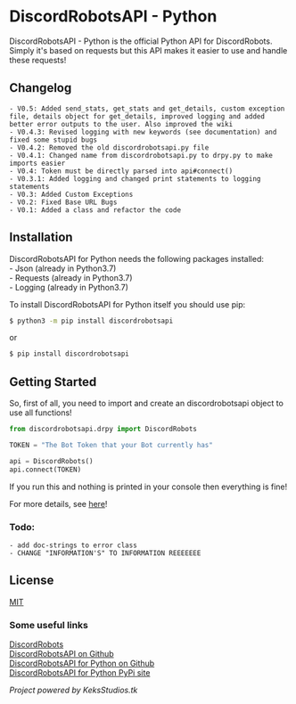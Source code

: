 # DiscordRobotsAPI - Python

DiscordRobotsAPI - Python is the official Python API for DiscordRobots.
Simply it's based on requests but this API makes it easier to use and handle these requests!


## Changelog
	- V0.5: Added send_stats, get_stats and get_details, custom exception file, details object for get_details, improved logging and added better error outputs to the user. Also improved the wiki
	- V0.4.3: Revised logging with new keywords (see documentation) and fixed some stupid bugs
	- V0.4.2: Removed the old discordrobotsapi.py file
	- V0.4.1: Changed name from discordrobotsapi.py to drpy.py to make imports easier
	- V0.4: Token must be directly parsed into api#connect()
	- V0.3.1: Added logging and changed print statements to logging statements
	- V0.3: Added Custom Exceptions
	- V0.2: Fixed Base URL Bugs
	- V0.1: Added a class and refactor the code
	


## Installation

DiscordRobotsAPI for Python needs the following packages installed:  
	- Json (already in Python3.7)  
	- Requests (already in Python3.7)  
	- Logging (already in Python3.7)  
  
To install DiscordRobotsAPI for Python itself you should use pip:

```sh
$ python3 -m pip install discordrobotsapi
```

or 

```sh
$ pip install discordrobotsapi
```



## Getting Started

So, first of all, you need to import and create an discordrobotsapi object to use all functions!

```py
from discordrobotsapi.drpy import DiscordRobots

TOKEN = "The Bot Token that your Bot currently has"

api = DiscordRobots()
api.connect(TOKEN)
```

If you run this and nothing is printed in your console then everything is fine!

For more details, see [here](https://github.com/MauricePascal/drpy/wiki)!



### Todo:
	- add doc-strings to error class
	- CHANGE "INFORMATION'S" TO INFORMATION REEEEEEE
  
## License
[MIT](https://choosealicense.com/licenses/mit/)
  
  
  
### Some useful links
[DiscordRobots](https://www.keksstudios.tk/discordrobots)  
[DiscordRobotsAPI on Github](https://github.com/MauricePascal/drApi)  
[DiscordRobotsAPI for Python on Github](https://github.com/MauricePascal/drpy/tree/master/discordrobotsapi)  
[DiscordRobotsAPI for Python PyPi site](https://pypi.org/project/discordrobotsapi/)
  
  
*Project powered by KeksStudios.tk*
